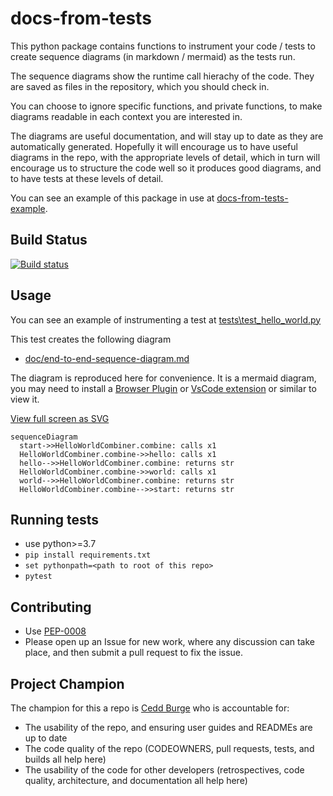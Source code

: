 # docs-from-tests

This python package contains functions to instrument your code / tests to create sequence diagrams (in markdown / mermaid) as the tests run.  

The sequence diagrams show the runtime call hierachy of the code. They are saved as files in the repository, which you should check in. 

You can choose to ignore specific functions, and private functions, to make diagrams readable in each context you are interested in. 

The diagrams are useful documentation, and will stay up to date as they are automatically generated. Hopefully it will encourage us to have useful diagrams in the repo, with the appropriate levels of detail, which in turn will encourage us to structure the code well so it produces good diagrams, and to  have tests at these levels of detail. 

You can see an example of this package in use at [docs-from-tests-example](https://github.com/ceddlyburge/docs-from-tests-example).

## Build Status

[![Build status](https://ci.appveyor.com/api/projects/status/h22ya2rrsl8bc4pt?svg=true)](https://ci.appveyor.com/project/RESSoftwareTeam/docs-from-tests)

## Usage

You can see an example of instrumenting a test at [tests\test_hello_world.py](tests\test_hello_world.py)

This test creates the following diagram 

- [doc/end-to-end-sequence-diagram.md](doc/end-to-end-sequence-diagram.md)

The diagram is reproduced here for convenience. It is a mermaid diagram, you may need to install a [Browser Plugin](https://github.com/BackMarket/github-mermaid-extension) or [VsCode extension](https://marketplace.visualstudio.com/items?itemName=bierner.markdown-mermaid) or similar to view it.

[View full screen as SVG](https://mermaid.ink/svg/c2VxdWVuY2VEaWFncmFtCiAgc3RhcnQtPj5IZWxsb1dvcmxkQ29tYmluZXIuY29tYmluZTogY2FsbHMgeDEKICBIZWxsb1dvcmxkQ29tYmluZXIuY29tYmluZS0+PmhlbGxvOiBjYWxscyB4MQogIGhlbGxvLS0+PkhlbGxvV29ybGRDb21iaW5lci5jb21iaW5lOiByZXR1cm5zIHN0cgogIEhlbGxvV29ybGRDb21iaW5lci5jb21iaW5lLT4+d29ybGQ6IGNhbGxzIHgxCiAgd29ybGQtLT4+SGVsbG9Xb3JsZENvbWJpbmVyLmNvbWJpbmU6IHJldHVybnMgc3RyCiAgSGVsbG9Xb3JsZENvbWJpbmVyLmNvbWJpbmUtLT4+c3RhcnQ6IHJldHVybnMgc3RyCg==)        

```mermaid
sequenceDiagram
  start->>HelloWorldCombiner.combine: calls x1
  HelloWorldCombiner.combine->>hello: calls x1
  hello-->>HelloWorldCombiner.combine: returns str
  HelloWorldCombiner.combine->>world: calls x1
  world-->>HelloWorldCombiner.combine: returns str
  HelloWorldCombiner.combine-->>start: returns str
```


## Running tests

- use python>=3.7
- `pip install requirements.txt`
- `set pythonpath=<path to root of this repo>`
- `pytest`

## Contributing

- Use [PEP-0008](https://www.python.org/dev/peps/pep-0008/)
- Please open up an Issue for new work, where any discussion can take place, and then submit a pull request to fix the issue.

## Project Champion

The champion for this a repo is [Cedd Burge](cedd.burge@res-group.com) who is accountable for:

- The usability of the repo, and ensuring user guides and READMEs are up to date
- The code quality of the repo (CODEOWNERS, pull requests, tests, and builds all help here)
- The usability of the code for other developers (retrospectives, code quality, architecture, and documentation all help here)